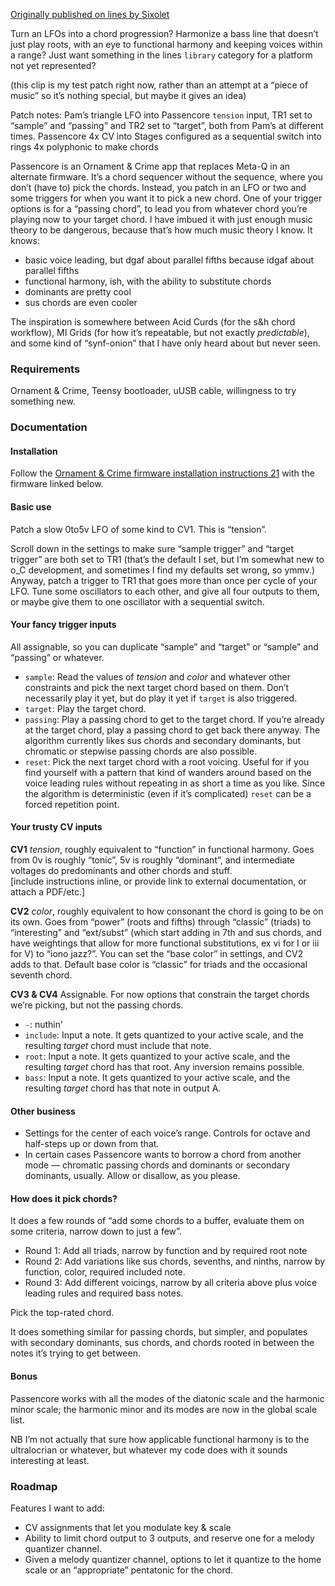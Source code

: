 [Originally published on lines by Sixolet](https://llllllll.co/t/passencore-chord-ornament-music-theory-crime/45925)

Turn an LFOs into a chord progression? Harmonize a bass line that doesn’t just play roots, with an eye to functional harmony and keeping voices within a range? Just want something in the lines `library` category for a platform not yet represented?

(this clip is my test patch right now, rather than an attempt at a “piece of music” so it’s nothing special, but maybe it gives an idea)

Patch notes: Pam’s triangle LFO into Passencore `tension` input, TR1 set to “sample” and “passing” and TR2 set to “target”, both from Pam’s at different times. Passencore 4x CV into Stages configured as a sequential switch into rings 4x polyphonic to make chords

Passencore is an Ornament & Crime app that replaces Meta-Q in an alternate firmware. It’s a chord sequencer without the sequence, where you don’t (have to) pick the chords. Instead, you patch in an LFO or two and some triggers for when you want it to pick a new chord. One of your trigger options is for a “passing chord”, to lead you from whatever chord you’re playing now to your target chord. I have imbued it with just enough music theory to be dangerous, because that’s how much music theory I know. It knows:

- basic voice leading, but dgaf about parallel fifths because idgaf about parallel fifths
- functional harmony, ish, with the ability to substitute chords
- dominants are pretty cool
- sus chords are even cooler

The inspiration is somewhere between Acid Curds (for the s&h chord workflow), MI Grids (for how it’s repeatable, but not exactly _predictable_), and some kind of “synf-onion” that I have only heard about but never seen.

### [](https://llllllll.co/t/passencore-chord-ornament-music-theory-crime/45925#requirements-2)Requirements

Ornament & Crime, Teensy bootloader, uUSB cable, willingness to try something new.

### [](https://llllllll.co/t/passencore-chord-ornament-music-theory-crime/45925#documentation-3)Documentation

#### [](https://llllllll.co/t/passencore-chord-ornament-music-theory-crime/45925#installation-4)Installation

Follow the [Ornament & Crime firmware installation instructions 21](https://ornament-and-cri.me/firmware/) with the firmware linked below.

#### [](https://llllllll.co/t/passencore-chord-ornament-music-theory-crime/45925#basic-use-5)Basic use

Patch a slow 0to5v LFO of some kind to CV1. This is “tension”.

Scroll down in the settings to make sure “sample trigger” and “target trigger” are both set to TR1 (that’s the default I set, but I’m somewhat new to o_C development, and sometimes I find my defaults set wrong, so ymmv.) Anyway, patch a trigger to TR1 that goes more than once per cycle of your LFO. Tune some oscillators to each other, and give all four outputs to them, or maybe give them to one oscillator with a sequential switch.

#### [](https://llllllll.co/t/passencore-chord-ornament-music-theory-crime/45925#your-fancy-trigger-inputs-6)Your fancy trigger inputs

All assignable, so you can duplicate “sample” and “target” or “sample” and “passing” or whatever.

- `sample`: Read the values of _tension_ and _color_ and whatever other constraints and pick the next target chord based on them. Don’t necessarily play it yet, but do play it yet if `target` is also triggered.
- `target`: Play the target chord.
- `passing`: Play a passing chord to get to the target chord. If you’re already at the target chord, play a passing chord to get back there anyway. The algorithm currently likes sus chords and secondary dominants, but chromatic or stepwise passing chords are also possible.
- `reset`: Pick the next target chord with a root voicing. Useful for if you find yourself with a pattern that kind of wanders around based on the voice leading rules without repeating in as short a time as you like. Since the algorithm is deterministic (even if it’s complicated) `reset` can be a forced repetition point.

#### [](https://llllllll.co/t/passencore-chord-ornament-music-theory-crime/45925#your-trusty-cv-inputs-7)Your trusty CV inputs

**CV1** _tension_, roughly equivalent to “function” in functional harmony. Goes from 0v is roughly “tonic”, 5v is roughly “dominant”, and intermediate voltages do predominants and other chords and stuff.  
[include instructions inline, or provide link to external documentation, or attach a PDF/etc.]

**CV2** _color_, roughly equivalent to how consonant the chord is going to be on its own. Goes from “power” (roots and fifths) through “classic” (triads) to “interesting” and “ext/subst” (which start adding in 7th and sus chords, and have weightings that allow for more functional substitutions, ex vi for I or iii for V) to “iono jazz?”. You can set the “base color” in settings, and CV2 adds to that. Default base color is “classic” for triads and the occasional seventh chord.

**CV3 & CV4** Assignable. For now options that constrain the target chords we’re picking, but not the passing chords.

- `-`: nuthin’
- `include`: Input a note. It gets quantized to your active scale, and the resulting _target_ chord must include that note.
- `root`: Input a note. It gets quantized to your active scale, and the resulting _target_ chord has that root. Any inversion remains possible.
- `bass`: Input a note. It gets quantized to your active scale, and the resulting _target_ chord has that note in output A.

#### [](https://llllllll.co/t/passencore-chord-ornament-music-theory-crime/45925#other-business-8)Other business

- Settings for the center of each voice’s range. Controls for octave and half-steps up or down from that.
- In certain cases Passencore wants to borrow a chord from another mode — chromatic passing chords and dominants or secondary dominants, usually. Allow or disallow, as you please.

#### [](https://llllllll.co/t/passencore-chord-ornament-music-theory-crime/45925#how-does-it-pick-chords-9)How does it pick chords?

It does a few rounds of “add some chords to a buffer, evaluate them on some criteria, narrow down to just a few”.

- Round 1: Add all triads, narrow by function and by required root note
- Round 2: Add variations like sus chords, sevenths, and ninths, narrow by function, color, required included note.
- Round 3: Add different voicings, narrow by all criteria above plus voice leading rules and required bass notes.

Pick the top-rated chord.

It does something similar for passing chords, but simpler, and populates with secondary dominants, sus chords, and chords rooted in between the notes it’s trying to get between.

#### [](https://llllllll.co/t/passencore-chord-ornament-music-theory-crime/45925#bonus-10)Bonus

Passencore works with all the modes of the diatonic scale and the harmonic minor scale; the harmonic minor and its modes are now in the global scale list.

NB I’m not actually that sure how applicable functional harmony is to the ultralocrian or whatever, but whatever my code does with it sounds interesting at least.

### [](https://llllllll.co/t/passencore-chord-ornament-music-theory-crime/45925#roadmap-11)Roadmap

Features I want to add:

- CV assignments that let you modulate key & scale
- Ability to limit chord output to 3 outputs, and reserve one for a melody quantizer channel.
- Given a melody quantizer channel, options to let it quantize to the home scale or an “appropriate” pentatonic for the chord.
